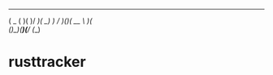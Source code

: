  ____  __  __  ___  ____ 
(  _ \(  )(  )/ __)(_  _)
 )   / )(__)( \__ \  )(  
(_)\_)(______)(___/ (__) 
# rusttracker
